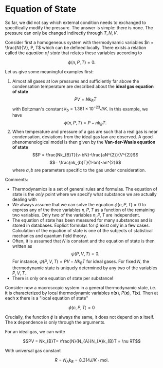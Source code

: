 # Equation of State

So far, we did not say which external condition needs to exchanged to specifically modify the pressure. The answer is simple: there is none. The pressure can only be changed indirectly through $T, N, V$.

Consider first a homogeneous system with thermodynamic variables $n = \frac{N}{V}, P, T$ which can be defined locally. There exists a relation called the *equation of state* that relates these variables according to

$$\phi (n, P, T)= 0.$$

Let us give some meaningful examples first:

 1. Almost all gases at low pressures and sufficiently far above the condensation temperature are described about the **ideal gas equation of state** $$PV = Nk_{B}T$$ with Boltzman's constant $k_{b}= 1.381 \times 10^{-23}J/K$. In this example, we have $$\phi (n, P, T)= P-nk_{B}T.$$
 2. When temperature and pressure of a gas are such that a real gas is near condensation, deviations from the ideal gas law are observed. A good phenomenological model is then given by the **Van-der-Waals equation of state** $$P = \frac{Nk_{B}T}{v-bN}-\frac{aN^{2}}{V^{2}}$$ $$=  \frac{nk_{b}T}{1-bn}-an^{2}$$ where $a, b$ are parameters specific to the gas under consideration.

Comments:

- Thermodynamics is a set of  general rules and formulas. The equation of state is the *only* point where we specify what substance we are actually dealing with
-  We always assume that we can solve the equation $\phi (n, P, T)= 0$ to express any of the three variables $n, P, T$ as a function of the remaining two variables. Only two of the variables  $n, P, T$ are independent.
- The equation of state has been measured for many substances and is stored in databases. Explicit formulas for $\phi$ exist only in a few cases. Calculation of the equation of state is one of the subjects of statistical mechanics and quantum field theory.
- Often, it is assumed that $N$ is constant and the equation of state is then written as $$\psi (P, V, T)= 0.$$  For instance, $\psi (P, V, T)= PV-Nk_{B}T$ for ideal gases. For fixed $N$, the thermodynamic state is uniquely determined by any two of the variables $P, V, T$.
- There is only one equation of state per substance!

Consider now a macroscopic system in a general thermodynamic state, i.e. it is characterized by local thermodynamic variables $n   (\mathbf{x}), \; P (\mathbf{x}), \; T (\mathbf{x})$. Then at each $\mathbf{x}$ there is a "local equation of state"

$$\phi (n, P, T)= 0$$

Crucially, the function $\phi$ is always the same, it does not depend on $\mathbf{x}$ itself. The $\mathbf{x}$ dependence is only through the arguments.

For an ideal gas, we can write

$$PV = Nk_{B}T= \frac{N}{N_{A}}N_{A}k_{B}T = \nu RT$$

With universal gas constant

$$R = N_{A}k_{B}= 8.314J/K \cdot \text{mol}.$$

